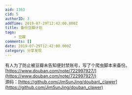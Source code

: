 ```yaml
---
aid: 1363
cid: 5
authorID: 3
addTime: 2019-07-29T12:42:00.000Z
title: 备份豆瓣计划
tags:
    - 豆瓣
comments: []
date: 2019-07-29T12:42:00.000Z
category: 分享发现
---
```


有人为了防止被豆瓣未告知便封禁账号，写了个爬虫脚本来备份。  
[https://www.douban.com/note/722997927/](https://www.douban.com/note/722997927/)  
源码：[https://github.com/JimSunJing/douban\_clawer](https://github.com/JimSunJing/douban_clawer)

